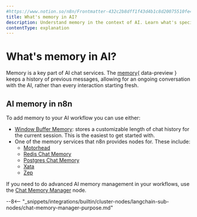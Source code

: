 ```yaml
---
#https://www.notion.so/n8n/Frontmatter-432c2b8dff1f43d4b1c8d20075510fe4
title: What's memory in AI?
description: Understand memory in the context of AI. Learn what's special about memory in n8n.
contentType: explanation
---
```


# What's memory in AI?

Memory is a key part of AI chat services. The [memory](/glossary.md#ai-memory){ data-preview } keeps a history of previous messages, allowing for an ongoing conversation with the AI, rather than every interaction starting fresh.

## AI memory in n8n

To add memory to your AI workflow you can use either:

* [Window Buffer Memory](/integrations/builtin/cluster-nodes/sub-nodes/n8n-nodes-langchain.memorybufferwindow/index.md): stores a customizable length of chat history for the current session. This is the easiest to get started with.
* One of the memory services that n8n provides nodes for. These include:
	* [Motorhead](/integrations/builtin/cluster-nodes/sub-nodes/n8n-nodes-langchain.memorymotorhead.md)
	* [Redis Chat Memory](/integrations/builtin/cluster-nodes/sub-nodes/n8n-nodes-langchain.memoryredischat.md)
	* [Postgres Chat Memory](/integrations/builtin/cluster-nodes/sub-nodes/n8n-nodes-langchain.memorypostgreschat.md) 
	* [Xata](/integrations/builtin/cluster-nodes/sub-nodes/n8n-nodes-langchain.memoryxata.md)
	* [Zep](/integrations/builtin/cluster-nodes/sub-nodes/n8n-nodes-langchain.memoryzep.md)

If you need to do advanced AI memory management in your workflows, use the [Chat Memory Manager](/integrations/builtin/cluster-nodes/sub-nodes/n8n-nodes-langchain.memorymanager.md) node. 

--8<-- "_snippets/integrations/builtin/cluster-nodes/langchain-sub-nodes/chat-memory-manager-purpose.md"
